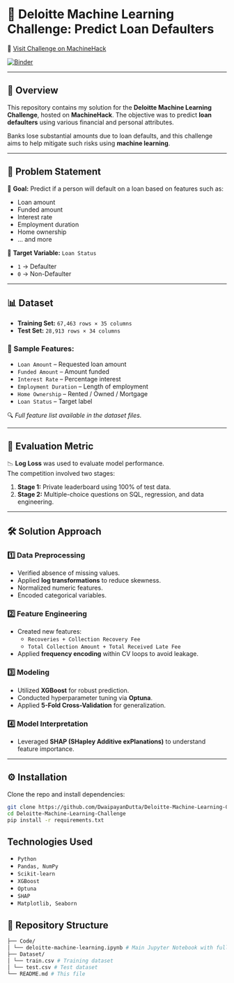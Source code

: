 # 🧠 Deloitte Machine Learning Challenge: Predict Loan Defaulters

🔗 [Visit Challenge on MachineHack](https://machinehack.com/hackathons/deloitte_presents_machine_learning_challenge_predict_loan_defaulters/overview)

[![Binder](https://mybinder.org/badge_logo.svg)](https://mybinder.org/v2/gh/DwaipayanDutta/Deloitte-Machine-Learning-Challenge/HEAD?filepath=Code/deloitte-machine-learning.ipynb)

---

## 📌 Overview

This repository contains my solution for the **Deloitte Machine Learning Challenge**, hosted on **MachineHack**. The objective was to predict **loan defaulters** using various financial and personal attributes.  

Banks lose substantial amounts due to loan defaults, and this challenge aims to help mitigate such risks using **machine learning**.

---

## 🧾 Problem Statement

🏦 **Goal:** Predict if a person will default on a loan based on features such as:
- Loan amount
- Funded amount
- Interest rate
- Employment duration
- Home ownership
- ... and more

🎯 **Target Variable:** `Loan Status`  
- `1` → Defaulter  
- `0` → Non-Defaulter

---

## 📊 Dataset

- **Training Set:** `67,463 rows × 35 columns`  
- **Test Set:** `28,913 rows × 34 columns`

### 🧷 Sample Features:
- `Loan Amount` – Requested loan amount  
- `Funded Amount` – Amount funded  
- `Interest Rate` – Percentage interest  
- `Employment Duration` – Length of employment  
- `Home Ownership` – Rented / Owned / Mortgage  
- `Loan Status` – Target label

🔍 *Full feature list available in the dataset files.*

---

## 🧮 Evaluation Metric

📉 **Log Loss** was used to evaluate model performance.  
The competition involved two stages:

1. **Stage 1:** Private leaderboard using 100% of test data.
2. **Stage 2:** Multiple-choice questions on SQL, regression, and data engineering.

---

## 🛠️ Solution Approach

### 1️⃣ Data Preprocessing
- Verified absence of missing values.
- Applied **log transformations** to reduce skewness.
- Normalized numeric features.
- Encoded categorical variables.

### 2️⃣ Feature Engineering
- Created new features:
  - `Recoveries + Collection Recovery Fee`
  - `Total Collection Amount + Total Received Late Fee`
- Applied **frequency encoding** within CV loops to avoid leakage.

### 3️⃣ Modeling
- Utilized **XGBoost** for robust prediction.
- Conducted hyperparameter tuning via **Optuna**.
- Applied **5-Fold Cross-Validation** for generalization.

### 4️⃣ Model Interpretation
- Leveraged **SHAP (SHapley Additive exPlanations)** to understand feature importance.

---

## ⚙️ Installation

Clone the repo and install dependencies:

```bash
git clone https://github.com/DwaipayanDutta/Deloitte-Machine-Learning-Challenge.git
cd Deloitte-Machine-Learning-Challenge
pip install -r requirements.txt

```
## Technologies Used
- `Python`
- `Pandas, NumPy`
- `Scikit-learn`
- `XGBoost`
- `Optuna`
- `SHAP`
- `Matplotlib, Seaborn`

## 📁 Repository Structure
```bash
├── Code/
│ └── deloitte-machine-learning.ipynb # Main Jupyter Notebook with full solution
├── Dataset/
│ └── train.csv # Training dataset
│ └── test.csv # Test dataset
└── README.md # This file
```




